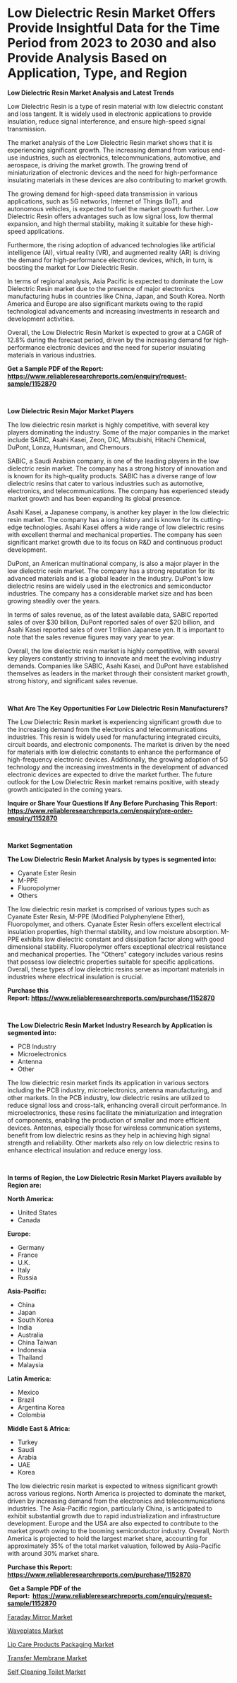 <p><h1>Low Dielectric Resin Market Offers Provide Insightful Data for the Time Period from 2023 to 2030 and also Provide Analysis Based on Application, Type, and Region</h1></p><p><strong>Low Dielectric Resin Market Analysis and Latest Trends</strong></p>
<p><p>Low Dielectric Resin is a type of resin material with low dielectric constant and loss tangent. It is widely used in electronic applications to provide insulation, reduce signal interference, and ensure high-speed signal transmission.</p><p>The market analysis of the Low Dielectric Resin market shows that it is experiencing significant growth. The increasing demand from various end-use industries, such as electronics, telecommunications, automotive, and aerospace, is driving the market growth. The growing trend of miniaturization of electronic devices and the need for high-performance insulating materials in these devices are also contributing to market growth.</p><p>The growing demand for high-speed data transmission in various applications, such as 5G networks, Internet of Things (IoT), and autonomous vehicles, is expected to fuel the market growth further. Low Dielectric Resin offers advantages such as low signal loss, low thermal expansion, and high thermal stability, making it suitable for these high-speed applications.</p><p>Furthermore, the rising adoption of advanced technologies like artificial intelligence (AI), virtual reality (VR), and augmented reality (AR) is driving the demand for high-performance electronic devices, which, in turn, is boosting the market for Low Dielectric Resin.</p><p>In terms of regional analysis, Asia Pacific is expected to dominate the Low Dielectric Resin market due to the presence of major electronics manufacturing hubs in countries like China, Japan, and South Korea. North America and Europe are also significant markets owing to the rapid technological advancements and increasing investments in research and development activities.</p><p>Overall, the Low Dielectric Resin Market is expected to grow at a CAGR of 12.8% during the forecast period, driven by the increasing demand for high-performance electronic devices and the need for superior insulating materials in various industries.</p></p>
<p><strong>Get a Sample PDF of the Report:&nbsp; <a href="https://www.reliableresearchreports.com/enquiry/request-sample/1152870">https://www.reliableresearchreports.com/enquiry/request-sample/1152870</a></strong></p>
<p>&nbsp;</p>
<p><strong>Low Dielectric Resin Major Market Players</strong></p>
<p><p>The low dielectric resin market is highly competitive, with several key players dominating the industry. Some of the major companies in the market include SABIC, Asahi Kasei, Zeon, DIC, Mitsubishi, Hitachi Chemical, DuPont, Lonza, Huntsman, and Chemours.</p><p>SABIC, a Saudi Arabian company, is one of the leading players in the low dielectric resin market. The company has a strong history of innovation and is known for its high-quality products. SABIC has a diverse range of low dielectric resins that cater to various industries such as automotive, electronics, and telecommunications. The company has experienced steady market growth and has been expanding its global presence.</p><p>Asahi Kasei, a Japanese company, is another key player in the low dielectric resin market. The company has a long history and is known for its cutting-edge technologies. Asahi Kasei offers a wide range of low dielectric resins with excellent thermal and mechanical properties. The company has seen significant market growth due to its focus on R&D and continuous product development.</p><p>DuPont, an American multinational company, is also a major player in the low dielectric resin market. The company has a strong reputation for its advanced materials and is a global leader in the industry. DuPont's low dielectric resins are widely used in the electronics and semiconductor industries. The company has a considerable market size and has been growing steadily over the years.</p><p>In terms of sales revenue, as of the latest available data, SABIC reported sales of over $30 billion, DuPont reported sales of over $20 billion, and Asahi Kasei reported sales of over 1 trillion Japanese yen. It is important to note that the sales revenue figures may vary year to year.</p><p>Overall, the low dielectric resin market is highly competitive, with several key players constantly striving to innovate and meet the evolving industry demands. Companies like SABIC, Asahi Kasei, and DuPont have established themselves as leaders in the market through their consistent market growth, strong history, and significant sales revenue.</p></p>
<p>&nbsp;</p>
<p><strong>What Are The Key Opportunities For Low Dielectric Resin Manufacturers?</strong></p>
<p><p>The Low Dielectric Resin market is experiencing significant growth due to the increasing demand from the electronics and telecommunications industries. This resin is widely used for manufacturing integrated circuits, circuit boards, and electronic components. The market is driven by the need for materials with low dielectric constants to enhance the performance of high-frequency electronic devices. Additionally, the growing adoption of 5G technology and the increasing investments in the development of advanced electronic devices are expected to drive the market further. The future outlook for the Low Dielectric Resin market remains positive, with steady growth anticipated in the coming years.</p></p>
<p><strong>Inquire or Share Your Questions If Any Before Purchasing This Report: <a href="https://www.reliableresearchreports.com/enquiry/pre-order-enquiry/1152870">https://www.reliableresearchreports.com/enquiry/pre-order-enquiry/1152870</a></strong></p>
<p>&nbsp;</p>
<p><strong>Market Segmentation</strong></p>
<p><strong>The Low Dielectric Resin Market Analysis by types is segmented into:</strong></p>
<p><ul><li>Cyanate Ester Resin</li><li>M-PPE</li><li>Fluoropolymer</li><li>Others</li></ul></p>
<p><p>The low dielectric resin market is comprised of various types such as Cyanate Ester Resin, M-PPE (Modified Polyphenylene Ether), Fluoropolymer, and others. Cyanate Ester Resin offers excellent electrical insulation properties, high thermal stability, and low moisture absorption. M-PPE exhibits low dielectric constant and dissipation factor along with good dimensional stability. Fluoropolymer offers exceptional electrical resistance and mechanical properties. The "Others" category includes various resins that possess low dielectric properties suitable for specific applications. Overall, these types of low dielectric resins serve as important materials in industries where electrical insulation is crucial.</p></p>
<p><strong>Purchase this Report:&nbsp;<a href="https://www.reliableresearchreports.com/purchase/1152870">https://www.reliableresearchreports.com/purchase/1152870</a></strong></p>
<p>&nbsp;</p>
<p><strong>The Low Dielectric Resin Market Industry Research by Application is segmented into:</strong></p>
<p><ul><li>PCB Industry</li><li>Microelectronics</li><li>Antenna</li><li>Other</li></ul></p>
<p><p>The low dielectric resin market finds its application in various sectors including the PCB industry, microelectronics, antenna manufacturing, and other markets. In the PCB industry, low dielectric resins are utilized to reduce signal loss and cross-talk, enhancing overall circuit performance. In microelectronics, these resins facilitate the miniaturization and integration of components, enabling the production of smaller and more efficient devices. Antennas, especially those for wireless communication systems, benefit from low dielectric resins as they help in achieving high signal strength and reliability. Other markets also rely on low dielectric resins to enhance electrical insulation and reduce energy loss.</p></p>
<p>&nbsp;</p>
<p><strong>In terms of Region, the Low Dielectric Resin Market Players available by Region are:</strong></p>
<p>
    <p> <strong> North America: </strong>
        <ul>
            <li>United States</li>
            <li>Canada</li>
        </ul>
        </p> 
    <p> <strong> Europe: </strong>
        <ul>
            <li>Germany</li>
            <li>France</li>
            <li>U.K.</li>
            <li>Italy</li>
            <li>Russia</li>
        </ul>
        </p> 
    <p> <strong> Asia-Pacific: </strong>
        <ul>
            <li>China</li>
            <li>Japan</li>
            <li>South Korea</li>
            <li>India</li>
            <li>Australia</li>
            <li>China Taiwan</li>
            <li>Indonesia</li>
            <li>Thailand</li>
            <li>Malaysia</li>
        </ul>
        </p> 
    <p> <strong> Latin America: </strong>
        <ul>
            <li>Mexico</li>
            <li>Brazil</li>
            <li>Argentina Korea</li>
            <li>Colombia</li>
        </ul>
        </p> 
    <p> <strong> Middle East & Africa: </strong>
        <ul>
            <li>Turkey</li>
            <li>Saudi</li>
            <li>Arabia</li>
            <li>UAE</li>
            <li>Korea</li>
        </ul>
    </p>
    </p>
<p><p>The low dielectric resin market is expected to witness significant growth across various regions. North America is projected to dominate the market, driven by increasing demand from the electronics and telecommunications industries. The Asia-Pacific region, particularly China, is anticipated to exhibit substantial growth due to rapid industrialization and infrastructure development. Europe and the USA are also expected to contribute to the market growth owing to the booming semiconductor industry. Overall, North America is projected to hold the largest market share, accounting for approximately 35% of the total market valuation, followed by Asia-Pacific with around 30% market share.</p></p>
<p><strong>Purchase this Report: <a href="https://www.reliableresearchreports.com/purchase/1152870">https://www.reliableresearchreports.com/purchase/1152870</a></strong></p>
<p>&nbsp;<strong>Get a Sample PDF of the Report:&nbsp;&nbsp;<a href="https://www.reliableresearchreports.com/enquiry/request-sample/1152870">https://www.reliableresearchreports.com/enquiry/request-sample/1152870</a></strong></p>
<p><strong></strong></p>
<p><p><a href="https://www.linkedin.com/pulse/faraday-mirror-market-research-report-unlocks-analysis-financial-bzyye/">Faraday Mirror Market</a></p><p><a href="https://www.linkedin.com/pulse/waveplates-market-size-share-amp-trends-analysis-report-ultbe/">Waveplates Market</a></p><p><a href="https://medium.com/@emiliomartelli542/lip-care-products-packaging-market-size-growth-forecast-2023-2030-2c6405914a0b">Lip Care Products Packaging Market</a></p><p><a href="https://medium.com/@kanew14036/transfer-membrane-market-size-growth-forecast-2023-2030-e4594855c10f">Transfer Membrane Market</a></p><p><a href="https://www.linkedin.com/pulse/self-cleaning-toilet-market-size-growth-forecast-from-1svwe/">Self Cleaning Toilet Market</a></p></p>